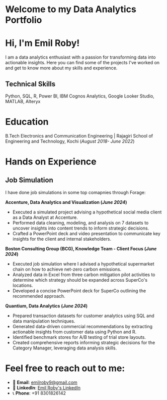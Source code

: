 # Welcome to my Data Analytics Portfolio

# Hi, I'm Emil Roby!
I am a data analytics enthusiast with a passion for transforming data into actionable insights. Here you can find some of the projects I've worked on and get to know more about my skills and experience.

## Technical Skills
Python, SQL, R, Power BI, IBM Cognos Analytics, Google Looker Studio, MATLAB, Alteryx

# Education
B.Tech Electronics and Communication Engineering | Rajagiri School of Engineering and Technology, Kochi (_August 2018- June 2022_)

# Hands on Experience
## Job Simulation
I have done job simulations in some top comapnies through Forage:

 **Accenture, Data Analytics and Visualization (_June 2024_)**
 - Executed a simulated project advising a hypothetical social media client as a Data Analyst at Accenture.
 - Performed data cleaning, modeling, and analysis on 7 datasets to uncover insights into content trends to inform strategic decisions.
 - Crafted a PowerPoint deck and video presentation to communicate key insights for the client and internal stakeholders.

 **Boston Consulting Group (BCG), Knowledge Team - Client Focus (_June 2024_)**
 - Executed job simulation where I advised a hypothetical supermarket chain on how to achieve net-zero carbon emissions.
 - Analyzed data in Excel from three carbon mitigation pilot activities to determine which strategy should be expanded across SuperCo's locations.
 - Developed a concise PowerPoint deck for SuperCo outlining the recommended approach.

 **Quantium, Data Analytics (_June 2024_)**
 - Prepared transaction datasets for customer analytics using SQL and data manipulation techniques.
 - Generated data-driven commercial recommendations by extracting actionable insights from customer data using Python and R.
 - Identified benchmark stores for A/B testing of trial store layouts.
 - Created comprehensive reports informing strategic decisions for the Category Manager, leveraging data analysis skills.

# Feel free to reach out to me:
- 📧 **Email**: [emilroby9@gmail.com](mailto:emilroby9@gmail.com)
- 🔗 **LinkedIn**: [Emil Roby's LinkedIn](https://www.linkedin.com/in/emil-roby-869798203/)
- 📞 **Phone**: +91 8301826142
